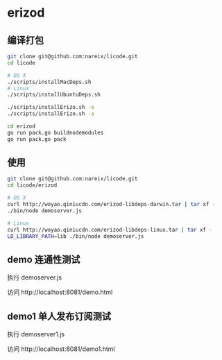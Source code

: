 # erizod

## 编译打包

```bash
git clone git@github.com:nareix/licode.git
cd licode

# OS X
./scripts/installMacDeps.sh
# Linux
./scripts/installUbuntuDeps.sh

./scripts/installErizo.sh -e
./scripts/installErizo.sh -a

cd erizod
go run pack.go buildnodemodules
go run pack.go pack
```

## 使用

```bash
git clone git@github.com:nareix/licode.git
cd licode/erizod

# OS X
curl http://woyao.qiniucdn.com/erizod-libdeps-darwin.tar | tar xf -
./bin/node demoserver.js

# Linux
curl http://woyao.qiniucdn.com/erizod-libdeps-linux.tar | tar xf -
LD_LIBRARY_PATH=lib ./bin/node demoserver.js
```

## demo 连通性测试

执行 demoserver.js

访问 http://localhost:8081/demo.html

## demo1 单人发布订阅测试

执行 demoserver1.js

访问 http://localhost:8081/demo1.html
